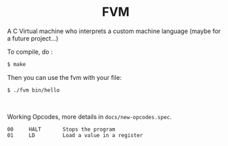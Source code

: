 <h1 align="center">FVM</h1>

A C Virtual machine who interprets a custom machine language (maybe for a future project...)

To compile, do :
```sh
$ make
```

Then you can use the fvm with your file:
```sh
$ ./fvm bin/hello
```

<br>

Working Opcodes, more details in `docs/new-opcodes.spec`.
```
00     HALT       Stops the program
01     LD         Load a value in a register
```
